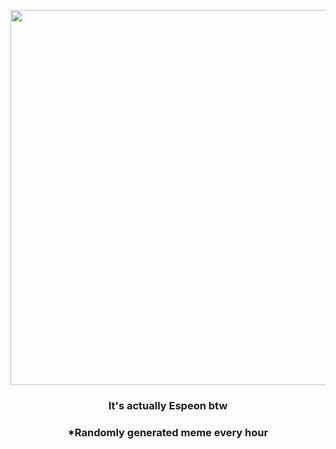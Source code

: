 <p align="center">
        <img src="https://i.redd.it/uj17wjvf5v2a1.jpg" width="600" height="600">
        </p>
        <h3 align="center">It's actually Espeon btw</h3>
        <h3 align="center">*Randomly generated meme every hour</h3>
    